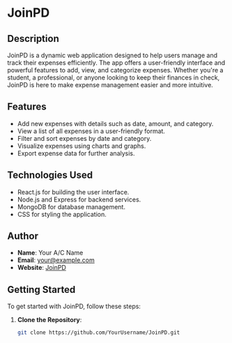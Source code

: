 # JoinPD

## Description

JoinPD is a dynamic web application designed to help users manage and track their expenses efficiently. The app offers a user-friendly interface and powerful features to add, view, and categorize expenses. Whether you're a student, a professional, or anyone looking to keep their finances in check, JoinPD is here to make expense management easier and more intuitive.

## Features

- Add new expenses with details such as date, amount, and category.
- View a list of all expenses in a user-friendly format.
- Filter and sort expenses by date and category.
- Visualize expenses using charts and graphs.
- Export expense data for further analysis.

## Technologies Used

- React.js for building the user interface.
- Node.js and Express for backend services.
- MongoDB for database management.
- CSS for styling the application.

## Author

- **Name**: Your A/C Name
- **Email**: your@example.com
- **Website**: [JoinPD](https://www.joinpd.cc)

## Getting Started

To get started with JoinPD, follow these steps:

1. **Clone the Repository**:
   ```bash
   git clone https://github.com/YourUsername/JoinPD.git
